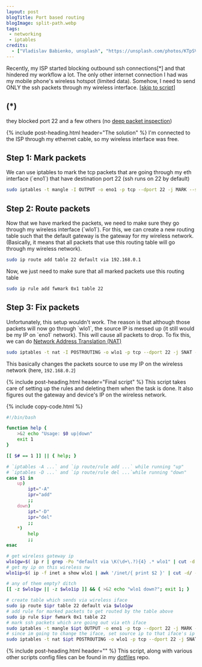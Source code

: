 ```yaml
---
layout: post
blogTitle: Port based routing
blogImage: split-path.webp
tags:
 - networking
 - iptables
credits:
  - ["Vladislav Babienko, unsplash", "https://unsplash.com/photos/KTpSVEcU0XU"]
---
```


Recently, my ISP started blocking outbound ssh connections[\*] and that hindered my workflow a lot. The only other internet connection I had was my mobile phone's wireless hotspot (limited data). Somehow, I need to send ONLY the ssh packets through my wireless interface. [<a href="#script">skip to script</a>]

<h2 class="section-header pt-4">(*)</h2>
they blocked port 22 and a few others (no <a href="https://www.wikiwand.com/en/Deep_packet_inspection" target="_blank" rel="noopener">deep packet inspection</a>)

<div class="py-4"></div>

{% include post-heading.html header="The solution" %}
I'm connected to the ISP through my ethernet cable, so my wireless interface was free.

<h2 class="section-header pt-4">Step 1: Mark packets</h2>
We can use iptables to mark the tcp packets that are going through my eth interface (`eno1`) that have destination port 22 (ssh runs on 22 by default)

```sh
sudo iptables -t mangle -I OUTPUT -o eno1 -p tcp --dport 22 -j MARK --set-mark 1
```

<h2 class="section-header pt-4">Step 2: Route packets</h2>
Now that we have marked the packets, we need to make sure they go through my wireless interface (`wlo1`). For this, we can create a new routing table such that the default gateway is the gateway for my wireless network. (Basically, it means that all packets that use this routing table will go through my wireless network).

```sh
sudo ip route add table 22 default via 192.168.0.1
```

Now, we just need to make sure that all marked packets use this routing table
```sh
sudo ip rule add fwmark 0x1 table 22
```

<h2 class="section-header pt-4">Step 3: Fix packets</h2>
Unfortunately, this setup wouldn't work. The reason is that although those packets will now go through `wlo1`, the source IP is messed up (it still would be my IP on `eno1` network). This will cause all packets to drop. To fix this, we can do <a href="https://www.wikiwand.com/en/Network_address_translation" rel="noopener" target="_blank">Network Address Translation (NAT)</a>

```sh
sudo iptables -t nat -I POSTROUTING -o wlo1 -p tcp --dport 22 -j SNAT --to 192.168.0.2
```

This basically changes the packets source to use my IP on the wireless network (here, `192.168.0.2`)

<span id="script" />
{% include post-heading.html header="Final script" %}
This script takes care of setting up the rules and deleting them when the task is done. It also figures out the gateway and device's IP on the wireless network.

{% include copy-code.html %}
```bash
#!/bin/bash

function help {
    >&2 echo "Usage: $0 up|down"
    exit 1
}

[[ $# == 1 ]] || { help; }

# `iptables -A ...` and `ip route/rule add ...` while running "up"
# `iptables -D ...` and `ip route/rule del ...`while running "down"
case $1 in
    up)
        ipt="-A"
        ipr="add"
        ;;
    down)
        ipt="-D"
        ipr="del"
        ;;
    *)
        help
        ;;
esac

# get wireless gateway ip
wlo1gw=$( ip r | grep -Po "default via \K(\d+\.?){4} .* wlo1" | cut -d' ' -f1 )
# get my ip on this wireless nw
wlo1ip=$( ip -f inet a show wlo1 | awk '/inet/{ print $2 }' | cut -d/ -f1 )

# any of them empty? ditch
[[ -z $wlo1gw || -z $wlo1ip ]] && { >&2 echo "wlo1 down?"; exit 1; }

# create table which sends via wireless iface
sudo ip route $ipr table 22 default via $wlo1gw
# add rule for marked packets to get routed by the table above
sudo ip rule $ipr fwmark 0x1 table 22
# mark ssh packets which are going out via eth iface
sudo iptables -t mangle $ipt OUTPUT -o eno1 -p tcp --dport 22 -j MARK --set-mark 1
# since im going to change the iface, set source ip to that iface's ip
sudo iptables -t nat $ipt POSTROUTING -o wlo1 -p tcp --dport 22 -j SNAT --to $wlo1ip
```


{% include post-heading.html header="" %}
This script, along with various other scripts config files can be found in my <a href="https://github.com/yoogottamk/dotfiles" target="_blank" rel="noopener">dotfiles</a> repo.

